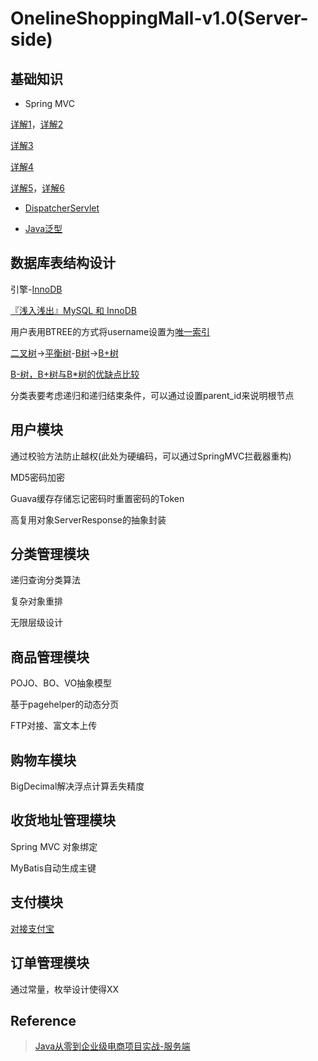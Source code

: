 # OnelineShoppingMall-v1.0(Server-side)
## 基础知识
* Spring MVC

[详解1](https://blog.csdn.net/u013087513/article/details/73290717)，[详解2](https://blog.csdn.net/u013087513/article/details/73505211)

[详解3](https://blog.csdn.net/lpjishu/article/details/51759191)

[详解4](https://blog.csdn.net/banketree/article/details/80159345)

[详解5](https://www.cnblogs.com/ysocean/p/7376596.html)，[详解6](https://www.cnblogs.com/ysocean/p/7375405.html#_label0)

* [DispatcherServlet](https://blog.csdn.net/u012881904/article/details/51292211)

* [Java泛型](https://blog.csdn.net/u012152619/article/details/47253811)

## 数据库表结构设计
引擎-[InnoDB](https://zh.wikipedia.org/wiki/InnoDB)

[『浅入浅出』MySQL 和 InnoDB](https://draveness.me/mysql-innodb)

用户表用BTREE的方式将username设置为[唯一索引](https://zh.wikipedia.org/wiki/%E5%85%B3%E7%B3%BB%E9%94%AE)

[二叉树](https://zh.wikipedia.org/wiki/%E4%BA%8C%E5%85%83%E6%90%9C%E5%B0%8B%E6%A8%B9)->[平衡树](https://zh.wikipedia.org/wiki/%E5%B9%B3%E8%A1%A1%E6%A0%91)-[B树](https://zh.wikipedia.org/wiki/B%E6%A0%91)->[B+树](https://zh.wikipedia.org/wiki/B%2B%E6%A0%91)

[B-树，B+树与B*树的优缺点比较](https://blog.csdn.net/bigtree_3721/article/details/73632405)

分类表要考虑递归和递归结束条件，可以通过设置parent_id来说明根节点
## 用户模块
通过校验方法防止越权(此处为硬编码，可以通过SpringMVC拦截器重构)

MD5密码加密

Guava缓存存储忘记密码时重置密码的Token

高复用对象ServerResponse的抽象封装

## 分类管理模块
递归查询分类算法

复杂对象重排

无限层级设计

## 商品管理模块
POJO、BO、VO抽象模型

基于pagehelper的动态分页

FTP对接、富文本上传

## 购物车模块
BigDecimal解决浮点计算丢失精度

## 收货地址管理模块

Spring MVC 对象绑定

MyBatis自动生成主键
## 支付模块
[对接支付宝](http://learning.happymmall.com/alipaydoc.html)

## 订单管理模块
通过常量，枚举设计使得XX



## Reference
>[Java从零到企业级电商项目实战-服务端](https://coding.imooc.com/class/96.html)
